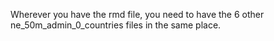 Wherever you have the rmd file, you need to have the 6 other ne_50m_admin_0_countries files in the same place.
